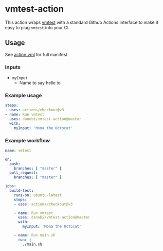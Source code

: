 # vmtest-action

This action wraps [vmtest][0] with a standard Github Actions interface to make
it easy to plug `vmtest` into your CI.

## Usage

See [action.yml][1] for full manifest.

### Inputs

* `myInput`
    * Name to say hello to

### Example usage

```yaml
steps:
- uses: actions/checkout@v3
- name: Run vmtest
  uses: danobi/vmtest-action@master
  with:
    myInput: 'Mona the Octocat'
```

### Example workflow

```yaml
name: vmtest

on:
  push:
    branches: [ "master" ]
  pull_request:
    branches: [ "master" ]

jobs:
  build-test:
    runs-on: ubuntu-latest
    steps:
    - uses: actions/checkout@v3

    - name: Run vmtest
      uses: danobi/vmtest-action@master
      with:
        myInput: 'Mona the Octocat'

    - name: Run main.sh
      run: |
        ./main.sh
```

[0]: https://github.com/danobi/vmtest
[1]: ./action.yml
